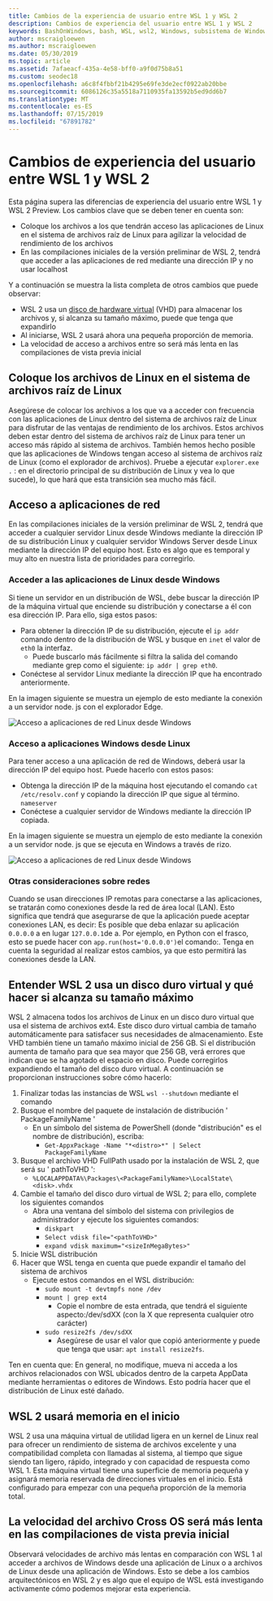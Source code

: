 ```yaml
---
title: Cambios de la experiencia de usuario entre WSL 1 y WSL 2
description: Cambios de experiencia del usuario entre WSL 1 y WSL 2
keywords: BashOnWindows, bash, WSL, wsl2, Windows, subsistema de Windows para Linux, windowssubsystem, Ubuntu, Debian, SuSE, Windows 10
author: mscraigloewen
ms.author: mscraigloewen
ms.date: 05/30/2019
ms.topic: article
ms.assetid: 7afaeacf-435a-4e58-bff0-a9f0d75b8a51
ms.custom: seodec18
ms.openlocfilehash: a6c8f4fbbf21b4295e69fe3de2ecf0922ab20bbe
ms.sourcegitcommit: 6086126c35a5518a7110935fa13592b5ed9dd6b7
ms.translationtype: MT
ms.contentlocale: es-ES
ms.lasthandoff: 07/15/2019
ms.locfileid: "67891782"
---
```

# <a name="user-experience-changes-between-wsl-1-and-wsl-2"></a>Cambios de experiencia del usuario entre WSL 1 y WSL 2

Esta página supera las diferencias de experiencia del usuario entre WSL 1 y WSL 2 Preview. Los cambios clave que se deben tener en cuenta son:

- Coloque los archivos a los que tendrán acceso las aplicaciones de Linux en el sistema de archivos raíz de Linux para agilizar la velocidad de rendimiento de los archivos
- En las compilaciones iniciales de la versión preliminar de WSL 2, tendrá que acceder a las aplicaciones de red mediante una dirección IP y no usar localhost

Y a continuación se muestra la lista completa de otros cambios que puede observar:

- WSL 2 usa un [disco de hardware virtual](https://en.wikipedia.org/wiki/VHD_(file_format)) (VHD) para almacenar los archivos y, si alcanza su tamaño máximo, puede que tenga que expandirlo
- Al iniciarse, WSL 2 usará ahora una pequeña proporción de memoria.
- La velocidad de acceso a archivos entre so será más lenta en las compilaciones de vista previa inicial

## <a name="place-your-linux-files-in-your-linux-root-file-system"></a>Coloque los archivos de Linux en el sistema de archivos raíz de Linux
Asegúrese de colocar los archivos a los que va a acceder con frecuencia con las aplicaciones de Linux dentro del sistema de archivos raíz de Linux para disfrutar de las ventajas de rendimiento de los archivos. Estos archivos deben estar dentro del sistema de archivos raíz de Linux para tener un acceso más rápido al sistema de archivos. También hemos hecho posible que las aplicaciones de Windows tengan acceso al sistema de archivos raíz de Linux (como el explorador de archivos). Pruebe a ejecutar `explorer.exe .` : en el directorio principal de su distribución de Linux y vea lo que sucede), lo que hará que esta transición sea mucho más fácil. 

## <a name="accessing-network-applications"></a>Acceso a aplicaciones de red
En las compilaciones iniciales de la versión preliminar de WSL 2, tendrá que acceder a cualquier servidor Linux desde Windows mediante la dirección IP de su distribución Linux y cualquier servidor Windows Server desde Linux mediante la dirección IP del equipo host. Esto es algo que es temporal y muy alto en nuestra lista de prioridades para corregirlo.

### <a name="accessing-linux-applications-from-windows"></a>Acceder a las aplicaciones de Linux desde Windows
Si tiene un servidor en un distribución de WSL, debe buscar la dirección IP de la máquina virtual que enciende su distribución y conectarse a él con esa dirección IP. Para ello, siga estos pasos:

- Para obtener la dirección IP de su distribución, ejecute el `ip addr` comando dentro de la distribución de WSL y busque en `inet` el valor de `eth0` la interfaz.
   - Puede buscarlo más fácilmente si filtra la salida del comando mediante grep como el siguiente: `ip addr | grep eth0`.
- Conéctese al servidor Linux mediante la dirección IP que ha encontrado anteriormente.

En la imagen siguiente se muestra un ejemplo de esto mediante la conexión a un servidor node. js con el explorador Edge.

![Acceso a aplicaciones de red Linux desde Windows](media/wsl2-network-w2l.jpg)

### <a name="accessing-windows-applications-from-linux"></a>Acceso a aplicaciones Windows desde Linux
Para tener acceso a una aplicación de red de Windows, deberá usar la dirección IP del equipo host. Puede hacerlo con estos pasos:

- Obtenga la dirección IP de la máquina host ejecutando el comando `cat /etc/resolv.conf` y copiando la dirección IP que sigue al término. `nameserver` 
- Conéctese a cualquier servidor de Windows mediante la dirección IP copiada.

En la imagen siguiente se muestra un ejemplo de esto mediante la conexión a un servidor node. js que se ejecuta en Windows a través de rizo. 

![Acceso a aplicaciones de red Linux desde Windows](media/wsl2-network-l2w.png)

### <a name="other-networking-considerations"></a>Otras consideraciones sobre redes

Cuando se usan direcciones IP remotas para conectarse a las aplicaciones, se tratarán como conexiones desde la red de área local (LAN). Esto significa que tendrá que asegurarse de que la aplicación puede aceptar conexiones LAN, es decir: Es posible que deba enlazar su aplicación `0.0.0.0` a en lugar `127.0.0.1`de a. Por ejemplo, en Python con el frasco, esto se puede hacer con `app.run(host='0.0.0.0')`el comando:. Tenga en cuenta la seguridad al realizar estos cambios, ya que esto permitirá las conexiones desde la LAN. 

## <a name="understanding-wsl-2-uses-a-vhd-and-what-to-do-if-you-reach-its-max-size"></a>Entender WSL 2 usa un disco duro virtual y qué hacer si alcanza su tamaño máximo
WSL 2 almacena todos los archivos de Linux en un disco duro virtual que usa el sistema de archivos ext4. Este disco duro virtual cambia de tamaño automáticamente para satisfacer sus necesidades de almacenamiento. Este VHD también tiene un tamaño máximo inicial de 256 GB. Si el distribución aumenta de tamaño para que sea mayor que 256 GB, verá errores que indican que se ha agotado el espacio en disco. Puede corregirlos expandiendo el tamaño del disco duro virtual. A continuación se proporcionan instrucciones sobre cómo hacerlo:

1. Finalizar todas las instancias de WSL `wsl --shutdown` mediante el comando
2. Busque el nombre del paquete de instalación de distribución ' PackageFamilyName '
   - En un símbolo del sistema de PowerShell (donde "distribución" es el nombre de distribución), escriba:
      - `Get-AppxPackage -Name "*<distro>*" | Select PackageFamilyName`
3. Busque el archivo VHD FullPath usado por la instalación de WSL 2, que será su ' pathToVHD ':
     - `%LOCALAPPDATA%\Packages\<PackageFamilyName>\LocalState\<disk>.vhdx`
4. Cambie el tamaño del disco duro virtual de WSL 2; para ello, complete los siguientes comandos
   - Abra una ventana del símbolo del sistema con privilegios de administrador y ejecute los siguientes comandos:
      - `diskpart`
      - `Select vdisk file="<pathToVHD>"`
      - `expand vdisk maximum="<sizeInMegaBytes>"`
5. Inicie WSL distribución
6. Hacer que WSL tenga en cuenta que puede expandir el tamaño del sistema de archivos
   - Ejecute estos comandos en el WSL distribución:
      - `sudo mount -t devtmpfs none /dev`
      - `mount | grep ext4`
         - Copie el nombre de esta entrada, que tendrá el siguiente aspecto:/dev/sdXX (con la X que representa cualquier otro carácter)
      - `sudo resize2fs /dev/sdXX`
         - Asegúrese de usar el valor que copió anteriormente y puede que tenga que usar: `apt install resize2fs`.

Ten en cuenta que: En general, no modifique, mueva ni acceda a los archivos relacionados con WSL ubicados dentro de la carpeta AppData mediante herramientas o editores de Windows. Esto podría hacer que el distribución de Linux esté dañado.

## <a name="wsl-2-will-use-some-memory-on-startup"></a>WSL 2 usará memoria en el inicio
WSL 2 usa una máquina virtual de utilidad ligera en un kernel de Linux real para ofrecer un rendimiento de sistema de archivos excelente y una compatibilidad completa con llamadas al sistema, al tiempo que sigue siendo tan ligero, rápido, integrado y con capacidad de respuesta como WSL 1. Esta máquina virtual tiene una superficie de memoria pequeña y asignará memoria reservada de direcciones virtuales en el inicio. Está configurado para empezar con una pequeña proporción de la memoria total.

## <a name="cross-os-file-speed-will-be-slower-in-initial-preview-builds"></a>La velocidad del archivo Cross OS será más lenta en las compilaciones de vista previa inicial
Observará velocidades de archivo más lentas en comparación con WSL 1 al acceder a archivos de Windows desde una aplicación de Linux o a archivos de Linux desde una aplicación de Windows. Esto se debe a los cambios arquitectónicos en WSL 2 y es algo que el equipo de WSL está investigando activamente cómo podemos mejorar esta experiencia.
